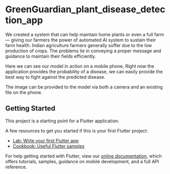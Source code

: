 # GreenGuardian_plant_disease_detection_app
We created a system that can help maintain home plants or even a full farm — giving our farmers the power of automated AI system to sustain their farm health. Indian agriculture farmers generally suffer due to the low production of crops. The problems lie in conveying a proper message and guidance to maintain their fields efficiently.

Here we can see our model in action on a mobile phone, Right now the application provides the probability of a disease, we can easily provide the best way to fight against the predicted disease.

The image can be provided to the model via both a camera and an existing file on the phone.

## Getting Started

This project is a starting point for a Flutter application.

A few resources to get you started if this is your first Flutter project:

- [Lab: Write your first Flutter app](https://flutter.dev/docs/get-started/codelab)
- [Cookbook: Useful Flutter samples](https://flutter.dev/docs/cookbook)

For help getting started with Flutter, view our
[online documentation](https://flutter.dev/docs), which offers tutorials,
samples, guidance on mobile development, and a full API reference.

